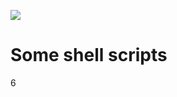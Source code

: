 [![](https://img.shields.io/badge/license-Anti996-blue.svg)](https://github.com/996icu/996.ICU)

# Some shell scripts
6

